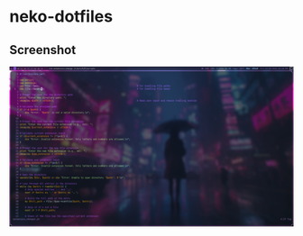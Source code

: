 # neko-dotfiles
  
## Screenshot
![screenshot](https://github.com/nekomangini/neko-dotfiles/blob/main/screenshots/screenshot_2024-12-20_16-48-03.png)
